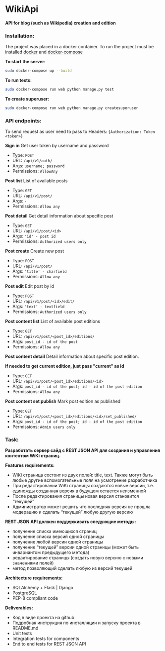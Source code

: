 # WikiApi
**API for blog (such as Wikipedia) creation and edition**

### Installation:
The project was placed in a docker container.
To run the project must be installed [docker](https://docs.docker.com/install/linux/docker-ce/ubuntu/) and [docker-compose](https://www.digitalocean.com/community/tutorials/how-to-install-docker-compose-on-ubuntu-16-04)



**To start the server:**
```bash
sudo docker-compose up --build
```

**To run tests:**
```bash
sudo docker-compose run web python manage.py test
```


**To create superuser:**
```bash
sudo docker-compose run web python manage.py createsuperuser
```

### API endpoints:
To send request as user need to pass to Headers:
`{Authorization: Token <token>}`

**Sign in**
Get user token by username and password
* Type: `POST`
* URL: `/api/v1/auth/`
* Args: `username; password`
* Permissions: `AllowAny`

**Post list**
List of available posts
* Type: `GET`
* URL: `/api/v1/post/`
* Args: `-`
* Permissions: `Allow any`

**Post detail**
Get detail information about specific post
* Type: `GET`
* URL: `/api/v1/post/<id>`
* Args: `'id' - post id`
* Permissions: `Authorized users only`

**Post create**
Create new post
* Type: `POST`
* URL: `/api/v1/post/`
* Args: `'title' - charfield`
* Permissions: `Allow any`

**Post edit**
Edit post by id
* Type: `POST`
* URL: `/api/v1/post/<id>/edit/`
* Args: `'text' - textfield`
* Permissions: `Authorized users only`

**Post content list**
List of available post editions
* Type: `GET`
* URL: `/api/v1/post/<post_id>/editions/`
* Args: `post_id - id of the post`
* Permissions: `Allow any`

**Post content detail**
Detail information about specific post edition.

**If needed to get current edition, just pass "current" as id**
* Type: `GET`
* URL: `/api/v1/post/<post_id>/editions/<id>`
* Args: `post_id - id of the post; id - id of the post edition`
* Permissions: `Allow any`

**Post content set publish**
Mark post edition as published
* Type: `GET`
* URL: `/api/v1/post/<post_id>/editions/<id>/set_published/`
* Args: `post_id - id of the post; id - id of the post edition`
* Permissions: `Admin users only`

### Task:
   **Разработать сервер сайд с REST JSON API для создания и  управления контентом WiKi страниц.**

**Features requirements:**
* WiKi страница состоит из двух полей: title, text. Также могут быть любые другие вспомогательные поля на усмотрение разработчика
* При редактировании WiKi страницы создаются новые версии, т.е. единожды созданная версия в будущем остается неизменной
* После редактирования страницы новая версия становится “текущей”
* Администратор может решить что последняя версия не прошла модерацию и сделать “текущей” любую другую версию


**REST JSON API должен поддерживать следующие методы:**
* получение списка имеющихся страниц
* получение списка версий одной страницы
* получение любой версии одной страницы
* получение “текущей” версии одной страницы (может быть инвариантом предыдущего метода)
* редактирование страницы (создать новую версию с новыми значениями полей)
* метод позволяющий сделать любую из версий текущей

**Architecture requirements:**
* SQLAlchemy + Flask | Django
* PostgreSQL
* PEP-8 compliant code

**Deliverables:**
* Код в виде проекта на github
* Подробная инструкция по инсталляции и запуску проекта в  README.md
* Unit tests
* Integration tests for components
* End to end tests for REST JSON API
